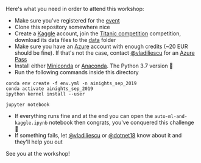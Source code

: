 Here's what you need in order to attend this workshop:

* Make sure you've registered for the [event](https://www.eventbrite.com/e/global-ai-nights-iasi-by-strongbytes-tickets-67751515607)
* Clone this repository somewhere nice
* Create a [Kaggle](https://www.kaggle.com) account, join the [Titanic competition](https://www.kaggle.com/c/titanic/overview) competition, download its data files to the [data](./data) folder
* Make sure you have an [Azure](https://azure.microsoft.com/en-us/) account with enough credits (~20 EUR should be fine). If that's not the case, contact [@vladiliescu](https://github.com/vladiliescu) for an [Azure Pass](https://www.microsoftazurepass.com)
* Install either [Miniconda](https://conda.io/en/latest/miniconda.html) or [Anaconda](https://www.anaconda.com/downloads). The Python 3.7 version 🐍
* Run the following commands inside this directory

```shell
conda env create -f env.yml -n ainights_sep_2019
conda activate ainights_sep_2019
ipython kernel install --user

jupyter notebook
```
* If everything runs fine and at the end you can open the `auto-ml-and-kaggle.ipynb` notebook then congrats, you've conquered this challenge 🥳
* If something fails, let [@vladiliescu](https://github.com/vladiliescu) or [@dotnet18](https://github.com/dotnet18) know about it and they'll help you out

See you at the workshop! 
